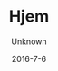---
title: Hjem
sections:
    -
        backgroundImage: 03be653819aa1d26ff6a2c604500b1cee4276258
        template: fullHeightBanner
        button:
            target: _self
            text: null
            href: '/about-us/#become-a-volunteer'
        text: 'Velkommen til Café Sweet Surrender. <span style="color: rgb(75, 79, 86); font-family: Helvetica, Arial, sans-serif; font-size: 12px;">Børnevenlig og non-profit café på Vesterbro med mange aktiviteter for børnefamilien.</span>'
showInNav: false
description: null
meta:
    id: 4d6d066a0c19f42f2eb9dbff20c41bf0af72b625
    parentId: ""
    language: da
date: '2016-7-6'
author: Unknown
permalink: /da/hjem/
layout: sectionPage
---